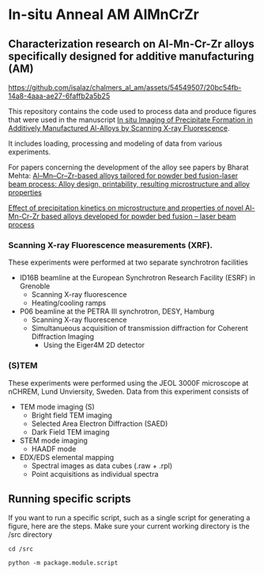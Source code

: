 # In-situ Anneal AM AlMnCrZr


## Characterization research on Al-Mn-Cr-Zr alloys specifically designed for additive manufacturing (AM)


https://github.com/isalaz/chalmers_al_am/assets/54549507/20bc54fb-14a8-4aaa-ae27-6faffb2a5b25

This repository contains the code used to process data and produce figures that were used in the manuscript [In situ Imaging of Precipitate Formation in Additively Manufactured Al-Alloys by Scanning X-ray Fluorescence](arxiv.org/abs/2311.14529). 

It includes loading, processing and modeling of data from various experiments. 

For papers concerning the development of the alloy see papers by Bharat Mehta:
[Al–Mn–Cr–Zr-based alloys tailored for powder bed fusion-laser beam process: Alloy design, printability, resulting microstructure and alloy properties](doi.org/10.1557/s43578-022-00533-1)

[Effect of precipitation kinetics on microstructure and properties of novel Al-Mn-Cr-Zr based alloys developed for powder bed fusion – laser beam process](doi.org/10.1016/j.jallcom.2022.165870)


### Scanning X-ray Fluorescence measurements (XRF). 
These experiments were performed at two separate synchrotron facilities
- ID16B beamline at the European Synchrotron Research Facility (ESRF) in Grenoble
  - Scanning X-ray fluorescence
  - Heating/cooling ramps
- P06 beamline at the PETRA III synchrotron, DESY, Hamburg
  - Scanning X-ray fluorescence
  - Simultanueous acquisition of transmission diffraction for Coherent Diffraction Imaging
    - Using the Eiger4M 2D detector
### (S)TEM
These experiments were performed using the JEOL 3000F microscope at nCHREM, Lund Unviersity, Sweden. 
Data from this experiment consists of 
- TEM mode imaging (S)
  - Bright field TEM imaging
  - Selected Area Electron Diffraction (SAED)
  - Dark Field TEM imaging
- STEM mode imaging
  - HAADF mode
- EDX/EDS elemental mapping 
  - Spectral images as data cubes (.raw + .rpl)
  - Point acquisitions as individual spectra

## Running specific scripts
If you want to run a specific script, such as a single script for generating a figure, here are the steps.
Make sure your current working directory is the /src directory
```
cd /src
```
```
python -m package.module.script
```


